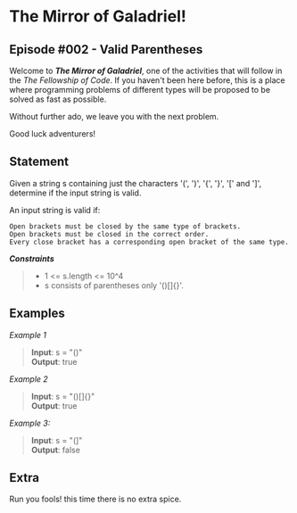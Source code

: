 # The Mirror of Galadriel!
## Episode #002 - Valid Parentheses

Welcome to ***The Mirror of Galadriel***, one of the activities that will follow in the *The Fellowship of Code*. If you haven't been here before, this is a place where programming problems of different types will be proposed to be solved as fast as possible.

Without further ado, we leave you with the next problem. 

Good luck adventurers!

## Statement

Given a string s containing just the characters '(', ')', '{', '}', '[' and ']', determine if the input string is valid.

An input string is valid if:

    Open brackets must be closed by the same type of brackets.
    Open brackets must be closed in the correct order.
    Every close bracket has a corresponding open bracket of the same type.

***Constraints***
> - 1 <= s.length <= 10^4 
> - s consists of parentheses only '()[]{}'.

## Examples

*Example 1*
> **Input**: s = "()"
> </br> **Output**: true

*Example 2*
> **Input**: s = "()[]{}"
> </br> **Output**: true

*Example 3:*
> **Input**: s = "(]"
> </br> **Output**: false

## Extra

Run you fools! this time there is no extra spice.
